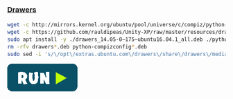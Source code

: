 ### [Drawers](https://launchpad.net/drawers)
```bash
wget -c http://mirrors.kernel.org/ubuntu/pool/universe/c/compiz/python-compizconfig_0.9.13.1+18.04.20180302-0ubuntu1_amd64.deb
wget -c https://github.com/rauldipeas/Unity-XP/raw/master/resources/drawers_14.05-0~175~ubuntu16.04.1_all.deb
sudo apt install -y ./drawers_14.05-0~175~ubuntu16.04.1_all.deb ./python-compizconfig_0.9.13.1+18.04.20180302-0ubuntu1_amd64.deb
rm -rfv drawers*.deb python-compizconfig*.deb
sudo sed -i 's/\/opt\/extras.ubuntu.com\/drawers\/share\/drawers\/media\/drawers.svg/mate-panel-drawer/g' /usr/share/applications/extras-drawers.desktop
```
[![bashrun-url](../resources/bashrun.png)](br://https://raw.githubusercontent.com/rauldipeas/Unity-XP/master/extras/drawers.md)